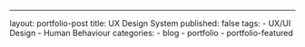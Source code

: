 ---
layout: portfolio-post
title: UX Design System
published: false
tags: 
    - UX/UI Design
    - Human Behaviour
categories:
    - blog
    - portfolio
    - portfolio-featured
